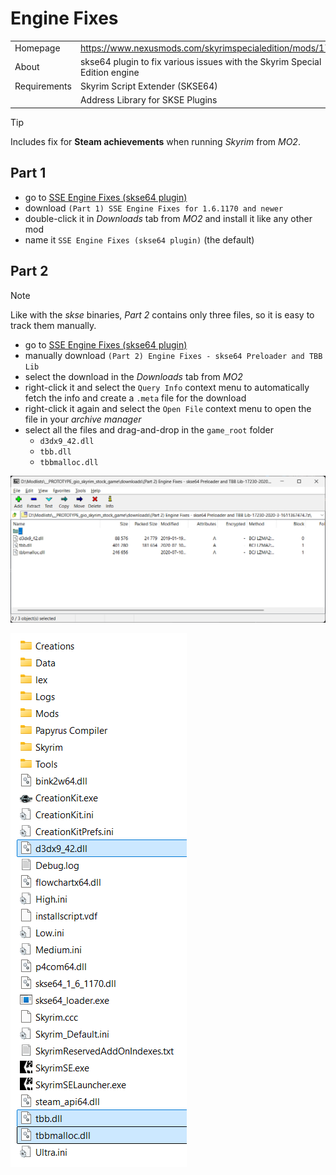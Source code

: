 # Engine Fixes

|  | |
| --- | --- |
| Homepage | <https://www.nexusmods.com/skyrimspecialedition/mods/17230> |
| About | skse64 plugin to fix various issues with the Skyrim Special Edition engine |
| Requirements | Skyrim Script Extender (SKSE64) |
| | Address Library for SKSE Plugins |

> [!TIP]
>
> Includes fix for **Steam achievements** when running *Skyrim* from *MO2*.

## Part 1

* go to [SSE Engine Fixes (skse64 plugin)](https://www.nexusmods.com/skyrimspecialedition/mods/17230?tab=files)
* download `(Part 1) SSE Engine Fixes for 1.6.1170 and newer`
* double-click it in *Downloads* tab from *MO2* and install it like any other mod
* name it `SSE Engine Fixes (skse64 plugin)` (the default)

## Part 2

> [!NOTE]
> Like with the *skse* binaries, *Part 2* contains only three files, so it is easy to track them manually.

* go to [SSE Engine Fixes (skse64 plugin)](https://www.nexusmods.com/skyrimspecialedition/mods/17230?tab=files)
* manually download `(Part 2) Engine Fixes - skse64 Preloader and TBB Lib`
* select the download in the *Downloads* tab from *MO2*
* right-click it and select the `Query Info` context menu to automatically fetch the info and create a `.meta` file for the download
* right-click it again and select the `Open File` context menu to open the file in your *archive manager*
* select all the files and drag-and-drop in the `game_root` folder
  * `d3dx9_42.dll`
  * `tbb.dll`
  * `tbbmalloc.dll`

![part 2 archive](images/engine_fixes_1.png)

![game root with part 2](images/engine_fixes_2.png)
